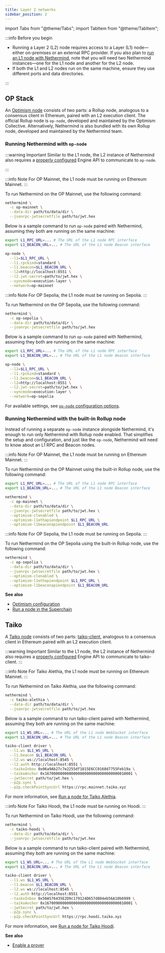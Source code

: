 ```yaml
---
title: Layer 2 networks
sidebar_position: 2
---
```


import Tabs from "@theme/Tabs";
import TabItem from "@theme/TabItem";

:::info Before you begin

- Running a Layer 2 (L2) node requires access to a Layer (L1) node—either on-premises or an external RPC provider. If you also plan to [run an L1 node with Nethermind](running-node.md#ethereum), note that you will need two Nethermind instances—one for the L1 node and another for the L2 node.
- If both the L1 and L2 nodes run on the same machine, ensure they use different ports and data directories.

:::

## OP Stack

An [Optimism node](https://docs.optimism.io/builders/node-operators/architecture) consists of two parts: a Rollup node, analogous to a consensus client in Ethereum, paired with an L2 execution client. The official Rollup node is `op-node`, developed and maintained by the Optimism Collective. Alternatively, Nethermind is also bundled with its own Rollup node, developed and maintained by the Nethermind team.

### Running Nethermind with `op-node`

:::warning Important
Similar to the L1 node, the L2 instance of Nethermind also requires a [properly configured](consensus-clients.md#configuring-json-rpc-interface) Engine API to communicate to `op-node`.

:::

<Tabs groupId="network">
<TabItem value="op-mainnet" label="OP Mainnet">

:::info Note
For OP Mainnet, the L1 node must be running on Ethereum Mainnet.
:::

To run Nethermind on the OP Mainnet, use the following command:

```bash
nethermind \
  -c op-mainnet \
  --data-dir path/to/data/dir \
  --jsonrpc-jwtsecretfile path/to/jwt.hex
```

Below is a sample command to run `op-node` paired with Nethermind, assuming they both are running on the same machine:

```bash
export L1_RPC_URL=... # The URL of the L1 node RPC interface
export L1_BEACON_URL=... # The URL of the L1 node Beacon interface

op-node \
  --l1=$L1_RPC_URL \
  --l1.rpckind=standard \
  --l1.beacon=$L1_BEACON_URL \
  --l2=http://localhost:8551 \
  --l2.jwt-secret=path/to/jwt.hex \
  --syncmode=execution-layer \
  --network=op-mainnet
```

</TabItem>
<TabItem value="op-sepolia" label="OP Sepolia">

:::info Note
For OP Sepolia, the L1 node must be running on Sepolia.
:::

To run Nethermind on the OP Sepolia, use the following command:

```bash
nethermind \
  -c op-sepolia \
  --data-dir path/to/data/dir \
  --jsonrpc-jwtsecretfile path/to/jwt.hex
```

Below is a sample command to run `op-node` paired with Nethermind, assuming they both are running on the same machine:

```bash
export L1_RPC_URL=... # The URL of the L1 node RPC interface
export L1_BEACON_URL=... # The URL of the L1 node Beacon interface

op-node \
  --l1=$L1_RPC_URL \
  --l1.rpckind=standard \
  --l1.beacon=$L1_BEACON_URL \
  --l2=http://localhost:8551 \
  --l2.jwt-secret=path/to/jwt.hex \
  --syncmode=execution-layer \
  --network=op-sepolia
```

</TabItem>
</Tabs>

For available settings, see [`op-node` configuration options](https://docs.optimism.io/builders/node-operators/configuration/consensus-config).

### Running Nethermind with the built-in Rollup node

Instead of running a separate `op-node` instance alongside Nethermind, it's enough to run only Nethermind with Rollup node enabled. That simplifies the setup and configuration, and just like the `op-node`, Nethermind will need to know about an L1 RPC and Beacon nodes.

<Tabs groupId="network">
<TabItem value="op-mainnet" label="OP Mainnet">

:::info Note
For OP Mainnet, the L1 node must be running on Ethereum Mainnet.
:::

To run Nethermind on the OP Mainnet using the built-in Rollup node, use the following command:

```bash
export L1_RPC_URL=... # The URL of the L1 node RPC interface
export L1_BEACON_URL=... # The URL of the L1 node Beacon interface

nethermind \
  -c op-mainnet \
  --data-dir path/to/data/dir \
  --jsonrpc-jwtsecretfile path/to/jwt.hex \
  --optimism-clenabled \
  --optimism-l1ethapiendpoint $L1_RPC_URL \
  --optimism-l1beaconapiendpoint $L1_BEACON_URL
```

</TabItem>
<TabItem value="op-sepolia" label="OP Sepolia">

:::info Note
For OP Sepolia, the L1 node must be running on Sepolia.
:::

To run Nethermind on the OP Sepolia using the built-in Rollup node, use the following command:

```bash
nethermind \
  -c op-sepolia \
  --data-dir path/to/data/dir \
  --jsonrpc-jwtsecretfile path/to/jwt.hex \
  --optimism-clenabled \
  --optimism-l1ethapiendpoint $L1_RPC_URL \
  --optimism-l1beaconapiendpoint $L1_BEACON_URL
```

</TabItem>
</Tabs>

**See also**

- [Optimism configuration](../../fundamentals/configuration.md#optimism)
- [Run a node in the Superchain](https://docs.optimism.io/builders/node-operators/rollup-node)

## Taiko

A [Taiko node](https://docs.taiko.xyz/taiko-alethia-protocol/protocol-architecture/taiko-alethia-nodes) consists of two parts: [taiko-client](https://github.com/taikoxyz/taiko-mono/tree/main/packages/taiko-client#readme), analogous to a consensus client in Ethereum paired with an L2 execution client.

:::warning Important
Similar to the L1 node, the L2 instance of Nethermind also requires a [properly configured](consensus-clients.md#configuring-json-rpc-interface) Engine API to communicate to taiko-client.
:::

<Tabs groupId="network">
<TabItem value="taiko-alethia" label="Taiko Alethia">

:::info Note
For Taiko Alethia, the L1 node must be running on Ethereum Mainnet.
:::

To run Nethermind on Taiko Alethia, use the following command:

```bash
nethermind \
  -c taiko-alethia \
  --data-dir path/to/data/dir \
  --jsonrpc-jwtsecretfile path/to/jwt.hex
```

Below is a sample command to run taiko-client paired with Nethermind, assuming they both are running on the same machine:

```bash
export L1_WS_URL=... # The URL of the L1 node WebSocket interface
export L1_BEACON_URL=... # The URL of the L1 node Beacon interface

taiko-client driver \
  --l1.ws $L1_WS_URL \
  --l1.beacon $L1_BEACON_URL \
  --l2.ws ws://localhost:8545 \
  --l2.auth http://localhost:8551 \
  --taikoInbox 0x06a9Ab27c7e2255df1815E6CC0168d7755Feb19a \
  --taikoAnchor 0x1670000000000000000000000000000000010001 \
  --jwtSecret path/to/jwt.hex \
  --p2p.sync \
  --p2p.checkPointSyncUrl https://rpc.mainnet.taiko.xyz
```

For more information, see [Run a node for Taiko Alethia](https://docs.taiko.xyz/guides/node-operators/run-a-node-for-taiko-alethia/).

</TabItem>
<TabItem value="taiko-hoodi" label="Taiko Hoodi">

:::info Note
For Taiko Hoodi, the L1 node must be running on Hoodi.
:::

To run Nethermind on Taiko Hoodi, use the following command:

```bash
nethermind \
  -c taiko-hoodi \
  --data-dir path/to/data/dir \
  --jsonrpc-jwtsecretfile path/to/jwt.hex
```

Below is a sample command to run taiko-client paired with Nethermind, assuming they both are running on the same machine:

```bash
export L1_WS_URL=... # The URL of the L1 node WebSocket interface
export L1_BEACON_URL=... # The URL of the L1 node Beacon interface

taiko-client driver \
  --l1.ws $L1_WS_URL \
  --l1.beacon $L1_BEACON_URL \
  --l2.ws ws://localhost:8545 \
  --l2.auth http://localhost:8551 \
  --taikoInbox 0x50A576435E2D9c179124D657d804eb56A10b6999 \
  --taikoAnchor 0x1670090000000000000000000000000000010001 \
  --jwtSecret path/to/jwt.hex \
  --p2p.sync \
  --p2p.checkPointSyncUrl https://rpc.hoodi.taiko.xyz
```

For more information, see [Run a node for Taiko Hoodi](https://docs.taiko.xyz/guides/node-operators/run-a-node-for-taiko-hoodi/).

</TabItem>
</Tabs>

**See also**

- [Enable a prover](https://docs.taiko.xyz/guides/node-operators/enable-a-prover/)
